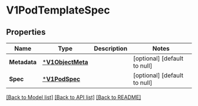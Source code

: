# V1PodTemplateSpec

## Properties
Name | Type | Description | Notes
------------ | ------------- | ------------- | -------------
**Metadata** | [***V1ObjectMeta**](V1ObjectMeta.md) |  | [optional] [default to null]
**Spec** | [***V1PodSpec**](V1PodSpec.md) |  | [optional] [default to null]

[[Back to Model list]](../README.md#documentation-for-models) [[Back to API list]](../README.md#documentation-for-api-endpoints) [[Back to README]](../README.md)


